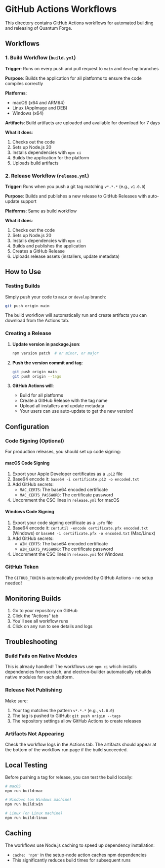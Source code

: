 # GitHub Actions Workflows

This directory contains GitHub Actions workflows for automated building and releasing of Quantum Forge.

## Workflows

### 1. Build Workflow (`build.yml`)

**Trigger**: Runs on every push and pull request to `main` and `develop` branches

**Purpose**: Builds the application for all platforms to ensure the code compiles correctly

**Platforms**:
- macOS (x64 and ARM64)
- Linux (AppImage and DEB)
- Windows (x64)

**Artifacts**: Build artifacts are uploaded and available for download for 7 days

**What it does**:
1. Checks out the code
2. Sets up Node.js 20
3. Installs dependencies with `npm ci`
4. Builds the application for the platform
5. Uploads build artifacts

### 2. Release Workflow (`release.yml`)

**Trigger**: Runs when you push a git tag matching `v*.*.*` (e.g., `v1.0.0`)

**Purpose**: Builds and publishes a new release to GitHub Releases with auto-update support

**Platforms**: Same as build workflow

**What it does**:
1. Checks out the code
2. Sets up Node.js 20
3. Installs dependencies with `npm ci`
4. Builds and publishes the application
5. Creates a GitHub Release
6. Uploads release assets (installers, update metadata)

## How to Use

### Testing Builds

Simply push your code to `main` or `develop` branch:

```bash
git push origin main
```

The build workflow will automatically run and create artifacts you can download from the Actions tab.

### Creating a Release

1. **Update version in package.json**:
   ```bash
   npm version patch  # or minor, or major
   ```

2. **Push the version commit and tag**:
   ```bash
   git push origin main
   git push origin --tags
   ```

3. **GitHub Actions will**:
   - Build for all platforms
   - Create a GitHub Release with the tag name
   - Upload all installers and update metadata
   - Your users can use auto-update to get the new version!

## Configuration

### Code Signing (Optional)

For production releases, you should set up code signing:

#### macOS Code Signing

1. Export your Apple Developer certificates as a `.p12` file
2. Base64 encode it: `base64 -i certificate.p12 -o encoded.txt`
3. Add GitHub secrets:
   - `MAC_CERTS`: The base64 encoded certificate
   - `MAC_CERTS_PASSWORD`: The certificate password
4. Uncomment the CSC lines in `release.yml` for macOS

#### Windows Code Signing

1. Export your code signing certificate as a `.pfx` file
2. Base64 encode it: `certutil -encode certificate.pfx encoded.txt` (Windows) or `base64 -i certificate.pfx -o encoded.txt` (Mac/Linux)
3. Add GitHub secrets:
   - `WIN_CERTS`: The base64 encoded certificate
   - `WIN_CERTS_PASSWORD`: The certificate password
4. Uncomment the CSC lines in `release.yml` for Windows

### GitHub Token

The `GITHUB_TOKEN` is automatically provided by GitHub Actions - no setup needed!

## Monitoring Builds

1. Go to your repository on GitHub
2. Click the "Actions" tab
3. You'll see all workflow runs
4. Click on any run to see details and logs

## Troubleshooting

### Build Fails on Native Modules

This is already handled! The workflows use `npm ci` which installs dependencies from scratch, and electron-builder automatically rebuilds native modules for each platform.

### Release Not Publishing

Make sure:
1. Your tag matches the pattern `v*.*.*` (e.g., `v1.0.0`)
2. The tag is pushed to GitHub: `git push origin --tags`
3. The repository settings allow GitHub Actions to create releases

### Artifacts Not Appearing

Check the workflow logs in the Actions tab. The artifacts should appear at the bottom of the workflow run page if the build succeeded.

## Local Testing

Before pushing a tag for release, you can test the build locally:

```bash
# macOS
npm run build:mac

# Windows (on Windows machine)
npm run build:win

# Linux (on Linux machine)
npm run build:linux
```

## Caching

The workflows use Node.js caching to speed up dependency installation:
- `cache: 'npm'` in the setup-node action caches npm dependencies
- This significantly reduces build times for subsequent runs
